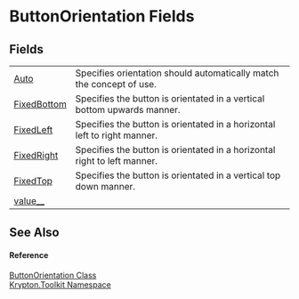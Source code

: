 # ButtonOrientation Fields




## Fields
<table>
<tr>
<td><a href="ca1b98f2-b9ee-5bdf-cde6-aaa60b18e3cc.md">Auto</a></td>
<td>Specifies orientation should automatically match the concept of use.</td></tr>
<tr>
<td><a href="5c159c59-9412-135f-ad37-df3c0ae44460.md">FixedBottom</a></td>
<td>Specifies the button is orientated in a vertical bottom upwards manner.</td></tr>
<tr>
<td><a href="c145449e-a051-9234-8bda-46e8980ede06.md">FixedLeft</a></td>
<td>Specifies the button is orientated in a horizontal left to right manner.</td></tr>
<tr>
<td><a href="5658406a-0d8e-3049-301b-75241d6ffb61.md">FixedRight</a></td>
<td>Specifies the button is orientated in a horizontal right to left manner.</td></tr>
<tr>
<td><a href="0e78cc3d-970c-943e-fc0a-86b286df3999.md">FixedTop</a></td>
<td>Specifies the button is orientated in a vertical top down manner.</td></tr>
<tr>
<td><a href="5f27f819-758b-96dd-57ab-80dbd612f451.md">value__</a></td>
<td> </td></tr>
</table>

## See Also


#### Reference
<a href="a3931736-43f9-13cc-2087-bed8b791761e.md">ButtonOrientation Class</a>  
<a href="79d2eac2-21f4-54ff-7552-b20c33c30600.md">Krypton.Toolkit Namespace</a>  

